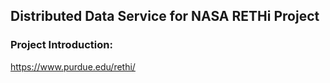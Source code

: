 ## Distributed Data Service for NASA RETHi Project

### Project Introduction:


https://www.purdue.edu/rethi/
